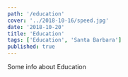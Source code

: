 ```yaml
---
path: '/education'
cover: '../2018-10-16/speed.jpg'
date: '2018-10-20'
title: 'Education'
tags: ['Education', 'Santa Barbara']
published: true
---
```


Some info about Education
